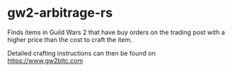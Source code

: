 # gw2-arbitrage-rs

Finds items in Guild Wars 2 that have buy orders on the trading post with a higher price than the
cost to craft the item.

Detailed crafting instructions can then be found on https://www.gw2bltc.com
